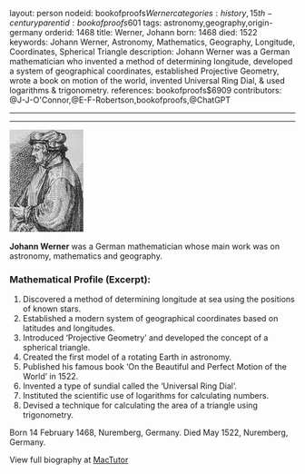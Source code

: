 layout: person
nodeid: bookofproofs$Werner
categories: history,15th-century
parentid: bookofproofs$601
tags: astronomy,geography,origin-germany
orderid: 1468
title: Werner, Johann
born: 1468
died: 1522
keywords: Johann Werner, Astronomy, Mathematics, Geography, Longitude, Coordinates, Spherical Triangle
description: Johann Werner was a German mathematician who invented a method of determining longitude, developed a system of geographical coordinates, established Projective Geometry, wrote a book on motion of the world, invented Universal Ring Dial, & used logarithms & trigonometry.
references: bookofproofs$6909
contributors: @J-J-O'Connor,@E-F-Robertson,bookofproofs,@ChatGPT

---



---

![Werner.jpg](https://github.com/bookofproofs/bookofproofs.github.io/blob/main/_sources/_assets/images/portraits/Werner.jpg?raw=true)

**Johann Werner** was a German mathematician whose main work was on astronomy, mathematics and geography.

### Mathematical Profile (Excerpt):
1. Discovered a method of determining longitude at sea using the positions of known stars. 
2. Established a modern system of geographical coordinates based on latitudes and longitudes. 
3. Introduced ‘Projective Geometry’ and developed the concept of a spherical triangle.
4. Created the first model of a rotating Earth in astronomy.
5. Published his famous book ‘On the Beautiful and Perfect Motion of the World’ in 1522.
6. Invented a type of sundial called the ‘Universal Ring Dial’.
7. Instituted the scientific use of logarithms for calculating numbers.
8. Devised a technique for calculating the area of a triangle using trigonometry.

Born 14 February 1468, Nuremberg, Germany. Died May 1522, Nuremberg, Germany.

View full biography at [MacTutor](https://mathshistory.st-andrews.ac.uk/Biographies/Werner/)
